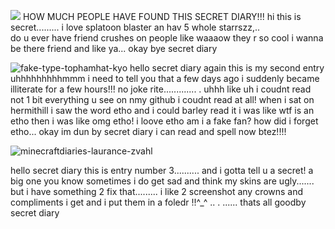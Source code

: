 ![](https://komarev.com/ghpvc/?username=your-LIVISSKU)  HOW MUCH PEOPLE HAVE FOUND THIS SECRET DIARY!!!
hi this is secret......... i love splatoon blaster an hav 5 whole starrszz,..  
do u ever have friend crushes on people like waaaow they r so cool i wanna be there friend and like ya... okay bye secret diary

![fake-type-tophamhat-kyo](https://github.com/LIVISSKU/livis-secret/assets/164212085/e8a39187-a839-4319-8d37-6836fee50708)
hello secret diary again this is my second entry uhhhhhhhhhmmm i need to tell you that a few days ago i suddenly became illiterate for a few hours!!! no joke rite............. . uhhh like uh i coudnt read not 1 bit everything u see on nmy github i coudnt read at all! when i sat on hermithill i saw the word etho and i could barley read it i was like wtf is an etho then i was like omg etho! i loove etho am i a fake fan? how did i forget etho... okay im dun by secret diary i can read and spell now btez!!!!

![minecraftdiaries-laurance-zvahl](https://github.com/user-attachments/assets/f9c2fe66-5511-4b2f-a0c0-005535621e60)

hello secret diary this is entry number 3.......... and i gotta tell u a secret! a big one you know sometimes i do get sad and think my skins are ugly....... but i have something 2 fix that......... i like 2 screenshot any crowns and compliments i get and i put them in a foledr !!^_^ .. . ...... thats all goodby secret diary
